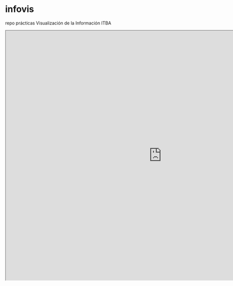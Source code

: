 # infovis
repo prácticas Visualización de la Información ITBA

<iframe width="1000" height="800" src="https://www.transfermarkt.es/nicolas-pepe/profil/spieler/343052" ></iframe>
